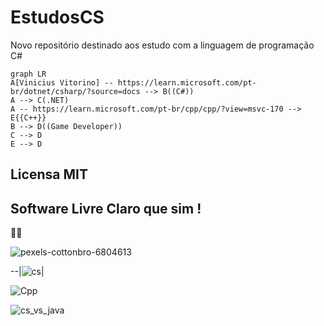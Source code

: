 # EstudosCS
 Novo repositório destinado aos estudo com a linguagem de programação C#

```mermaid
graph LR
A[Vinicius Vitorino] -- https://learn.microsoft.com/pt-br/dotnet/csharp/?source=docs --> B((C#))
A --> C(.NET)
A -- https://learn.microsoft.com/pt-br/cpp/cpp/?view=msvc-170 --> E{{C++}}
B --> D((Game Developer))
C --> D
E --> D
```
## Licensa MIT 

**Software Livre Claro que sim !**
---
🛫🎯


![pexels-cottonbro-6804613](https://github.com/user-attachments/assets/f155f0f0-0752-495a-8ef5-441b7ef28ee7)


--|![cs](https://github.com/user-attachments/assets/78d0bb44-039a-4536-b648-4f3b5704bd36)|


![Cpp](https://github.com/user-attachments/assets/f4aa3dee-8e17-4d5e-be95-c7a715cd31bf)

![cs_vs_java](https://github.com/user-attachments/assets/9d5fecb4-cf23-4ae1-ba9e-c690ebef69f8)
